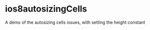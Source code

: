 ios8autosizingCells
===================

A demo of the autosizing cells issues, with setting the height constant
